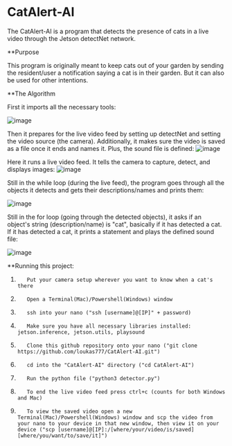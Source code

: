 # CatAlert-AI

The CatAlert-AI is a program that detects the presence of cats in a live video through the Jetson detectNet network.

**Purpose

This program is originally meant to keep cats out of your garden by sending the resident/user a notification saying a cat is in their garden. But
it can also be used for other intentions.

**The Algorithm

First it imports all the necessary tools:

![image](https://user-images.githubusercontent.com/110618644/183097777-490d470d-1775-4313-9c52-eb216b708de5.png)

Then it prepares for the live video feed by setting up detectNet and setting the video source (the camera). Additionally, it makes sure the video is saved as a file once it ends and names it. Plus, the sound file is defined: 
![image](https://user-images.githubusercontent.com/110618644/183097456-81e58c42-1c41-4ba6-81fb-f4263eefc92c.png)

Here it runs a live video feed. It tells the camera to capture, detect, and displays images:
![image](https://user-images.githubusercontent.com/110618644/183099735-a6d2bb96-9e54-425f-b524-40b9eab0a82a.png)

Still in the while loop (during the live feed), the program goes through all the objects it detects and gets their descriptions/names and prints them:

![image](https://user-images.githubusercontent.com/110618644/183100684-13628465-f5bc-466e-b0cb-f156b488c5c5.png)

Still in the for loop (going through the detected objects), it asks if an object's string (description/name) is "cat", basically if it has detected a cat. If it has detected a cat, it prints a statement and plays the defined sound file:

![image](https://user-images.githubusercontent.com/110618644/183102901-f43064e0-0e27-400f-9f8b-6cd16e800b32.png)

          
**Running this project:

1.        Put your camera setup wherever you want to know when a cat's there
2.        Open a Terminal(Mac)/Powershell(Windows) window
3.        ssh into your nano ("ssh [username]@[IP]" + password)
4.        Make sure you have all necessary libraries installed: jetson.inference, jetson.utils, playsound
5.        Clone this github repository onto your nano ("git clone https://github.com/loukas777/CatAlert-AI.git")
6.        cd into the "CatAlert-AI" directory ("cd CatAlert-AI")
7.        Run the python file ("python3 detector.py")
8.        To end the live video feed press ctrl+c (counts for both Windows and Mac)
9.        To view the saved video open a new Terminal(Mac)/Powershell(Windows) window and scp the video from your nano to your device in that new window, then view it on your device ("scp [username]@[IP]:/[where/your/video/is/saved] [where/you/want/to/save/it]")
